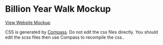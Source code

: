 # Billion Year Walk Mockup

[View Website Mockup](http://lab43.github.io/ncse-byw/)

CSS is generated by [Compass](http://compass-style.org/). Do not edit the css files directly. You should edit the scss files then use Compass to recompile the css..
